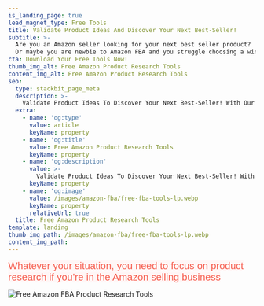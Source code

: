 ```yaml
---
is_landing_page: true
lead_magnet_type: Free Tools
title: Validate Product Ideas And Discover Your Next Best-Seller!
subtitle: >-  
  Are you an Amazon seller looking for your next best seller product?
  Or maybe you are newbie to Amazon FBA and you struggle choosing a winning product?
cta: Download Your Free Tools Now!
thumb_img_alt: Free Amazon Product Research Tools
content_img_alt: Free Amazon Product Research Tools
seo:
  type: stackbit_page_meta
  description: >-
    Validate Product Ideas To Discover Your Next Best-Seller! With Our Free Product Research Tools.
  extra:
    - name: 'og:type'
      value: article
      keyName: property
    - name: 'og:title'
      value: Free Amazon Product Research Tools
      keyName: property
    - name: 'og:description'
      value: >-
        Validate Product Ideas To Discover Your Next Best-Seller! With Our Free Product Research Tools.
      keyName: property
    - name: 'og:image'
      value: /images/amazon-fba/free-fba-tools-lp.webp
      keyName: property
      relativeUrl: true
  title: Free Amazon Product Research Tools
template: landing
thumb_img_path: /images/amazon-fba/free-fba-tools-lp.webp
content_img_path: 
---
```

<span style="color: rgb(246, 92, 77); background-color: rgb(255, 246, 246); font-size: 20px; font-family: &quot;Archivo Narrow&quot;, sans-serif;"><span class="font-style-heading">Whatever your situation, you need to focus on product research if you’re in the Amazon selling business</span></span>

<img
    src="/images/amazon-fba/free-fba-tools-lp.webp"
    alt="Free Amazon FBA Product Research Tools" title="Free Amazon FBA Product Research Tools"/>

<div class="ml-form-embed"
  data-account="3346150:e2k4d6o1l1"
  data-form="4520356:o6i9e6">
</div>